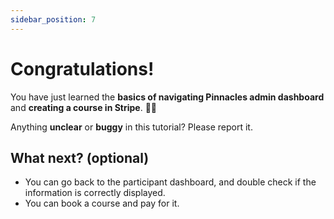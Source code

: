 ```yaml
---
sidebar_position: 7
---
```


# Congratulations!

You have just learned the **basics of navigating Pinnacles admin dashboard** and **creating a course in Stripe**. 🥳🎉

Anything **unclear** or **buggy** in this tutorial? Please report it.

## What next? (optional)
- You can go back to the participant dashboard, and double check if the information is correctly displayed.
- You can book a course and pay for it.